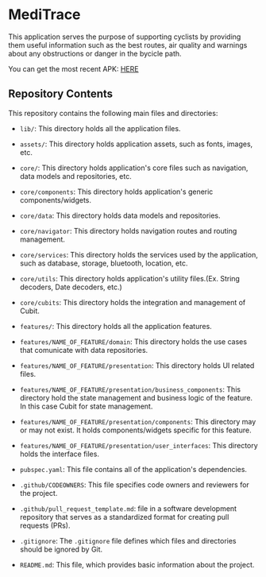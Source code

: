 # MediTrace

This application serves the purpose of supporting cyclists by providing them useful information such as the best routes, air quality and warnings about any obstructions or danger in the bycicle path.

You can get the most recent APK: [HERE](./apk)

## Repository Contents

This repository contains the following main files and directories:

- `lib/`: This directory holds all the application files.
- `assets/`: This directory holds application assets, such as fonts, images, etc.
- `core/`: This directory holds application's core files such as navigation, data models and repositories, etc.
- `core/components`: This directory holds application's generic components/widgets.
- `core/data`: This directory holds data models and repositories.
- `core/navigator`: This directory holds navigation routes and routing management.
- `core/services`: This directory holds the services used by the application, such as database, storage, bluetooth, location, etc.
- `core/utils`: This directory holds application's utility files.(Ex. String decoders, Date decoders, etc.)
- `core/cubits`: This directory holds the integration and management of Cubit.
- `features/`: This directory holds all the application features.
- `features/NAME_OF_FEATURE/domain`: This directory holds the use cases that comunicate with data repositories.
- `features/NAME_OF_FEATURE/presentation`: This directory holds UI related files.
- `features/NAME_OF_FEATURE/presentation/business_components`: This directory hold the state management and business logic of the feature. In this case Cubit for state management.
- `features/NAME_OF_FEATURE/presentation/components`: This directory may or may not exist. It holds components/widgets specific for this feature.
- `features/NAME_OF_FEATURE/presentation/user_interfaces`: This directory holds the interface files.

- `pubspec.yaml`: This file contains all of the application's dependencies.
- `.github/CODEOWNERS`: This file specifies code owners and reviewers for the project.
- `.github/pull_request_template.md`: file in a software development repository that serves as a standardized format for creating pull requests (PRs).
- `.gitignore`: The `.gitignore` file defines which files and directories should be ignored by Git.
- `README.md`: This file, which provides basic information about the project.
